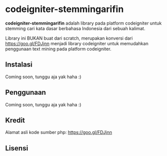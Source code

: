 # codeigniter-stemmingarifin
**codeigniter-stemmingarifin** adalah library pada platform codeigniter untuk stemming cari kata dasar berbahasa Indonesia dari sebuah kalimat.

Library ini BUKAN buat dari scratch, merupakan konversi dari https://goo.gl/FDJjnn menjadi library codeigniter untuk memudahkan penggunaan text mining pada platform codeigniter.

## Instalasi
Coming soon, tunggu aja yak haha :)

## Penggunaan
Coming soon, tunggu aja yak haha :)

## Kredit
Alamat asli kode sumber php: https://goo.gl/FDJjnn

## Lisensi
